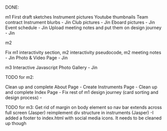DONE:

m1
First draft sketches
Instrument pictures
Youtube thumbnails
Team contract
Instrument blurbs - Jin
Club pictures - Jin
Eboard pictures - Jin
Event schedule - Jin
Upload meeting notes and put them on design journey - Jin

m2

Fix m1 interactivity section, m2 interactivity pseudocode, m2 meeting notes - Jin
Photo & Video Page - Jin

m3
Interactive Javascript Photo Gallery - Jin

TODO for m2:


Clean up and complete About Page -
Create Instruments Page -
Clean up and complete Index Page -
Fix rest of m1 design journey (card sorting and design process) -

TODO for m3:
Get rid of margin on body element so nav bar extends across full screen (Jasper)
reimplement div structure in instruments (Jasper)
-I added a footer to index.html with social media icons. It needs to be cleaned up though
